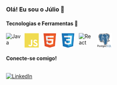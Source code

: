 ### Olá! Eu sou o Júlio 👋

#### Tecnologias e Ferramentas 🚀

<div style="display: flex; align-items: center; gap: 10px;">
    <img alt="Java" width="40" height="40" src="https://cdn.worldvectorlogo.com/logos/java.svg" title="Java" />
        <img alt="JavaScript" width="40" height="40" src="https://raw.githubusercontent.com/devicons/devicon/master/icons/javascript/javascript-plain.svg" title="JavaScript" />
    <img alt="HTML5" width="40" height="40" src="https://raw.githubusercontent.com/devicons/devicon/master/icons/html5/html5-original.svg" title="HTML5" />
    <img alt="CSS3" width="40" height="40" src="https://raw.githubusercontent.com/devicons/devicon/master/icons/css3/css3-original.svg" title="CSS3" />
    <img alt="React" width="40" height="40" src="https://camo.githubusercontent.com/e6fea164cfe9373591d8b46fd2abd05c3d74f3f400adf9b5946a47fc3eac4e13/68747470733a2f2f63646e2e6a7364656c6976722e6e65742f67682f64657669636f6e732f64657669636f6e406c61746573742f69636f6e732f72656163742f72656163742d6f726967696e616c2e737667" title="React" />
    <img alt="PostgreSQL" width="40" height="40" src="https://raw.githubusercontent.com/devicons/devicon/master/icons/postgresql/postgresql-original-wordmark.svg" title="PostgreSQL" />
</div>

#### Conecte-se comigo! 

<div style="display: flex; align-items: center; gap: 10px;">

[![LinkedIn](https://img.shields.io/badge/LinkedIn-0077B5?style=for-the-badge&logo=linkedin&logoColor=white)](https://www.linkedin.com/in/julio-morais-8843551b4)

</div>
